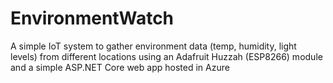# EnvironmentWatch
A simple IoT system to gather environment data (temp, humidity, light levels) from different locations using an Adafruit Huzzah (ESP8266) module and a simple ASP.NET Core web app hosted in Azure

